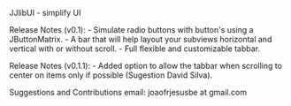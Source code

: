 JJlibUI - simplify UI

Release Notes (v0.1):
 	- Simulate radio buttons with button's using a JButtonMatrix.
 	- A bar that will help layout your subviews horizontal and vertical with or without scroll.
 	- Full flexible and customizable tabbar.

Release Notes (v0.1.1):
	- Added option to allow the tabbar when scrolling to center on items only if possible (Sugestion David Silva). 

Suggestions and Contributions email: joaofrjesusbe at gmail.com
